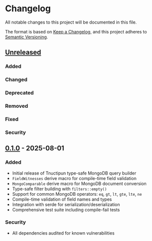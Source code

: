 # Changelog

All notable changes to this project will be documented in this file.

The format is based on [Keep a Changelog](https://keepachangelog.com/en/1.0.0/),
and this project adheres to [Semantic Versioning](https://semver.org/spec/v2.0.0.html).

## [Unreleased]

### Added
### Changed
### Deprecated
### Removed
### Fixed
### Security

## [0.1.0] - 2025-08-01

### Added

- Initial release of Tnuctipun type-safe MongoDB query builder
- `FieldWitnesses` derive macro for compile-time field validation
- `MongoComparable` derive macro for MongoDB document conversion
- Type-safe filter building with `filters::empty()`
- Support for common MongoDB operators: `eq`, `gt`, `lt`, `gte`, `lte`, `ne`
- Compile-time validation of field names and types
- Integration with serde for serialization/deserialization
- Comprehensive test suite including compile-fail tests

### Security

- All dependencies audited for known vulnerabilities

[Unreleased]: https://github.com/cchantep/tnuctipun/compare/v0.1.0...HEAD
[0.1.0]: https://github.com/cchantep/tnuctipun/releases/tag/v0.1.0
